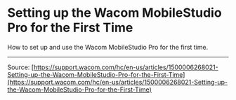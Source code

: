# Setting up the Wacom MobileStudio Pro for the First Time

How to set up and use the Wacom MobileStudio Pro for the first time.

---
Source: [https://support.wacom.com/hc/en-us/articles/1500006268021-Setting-up-the-Wacom-MobileStudio-Pro-for-the-First-Time](https://support.wacom.com/hc/en-us/articles/1500006268021-Setting-up-the-Wacom-MobileStudio-Pro-for-the-First-Time)

